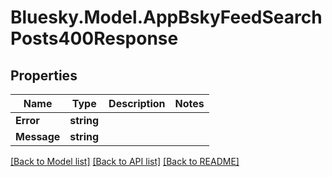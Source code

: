 # Bluesky.Model.AppBskyFeedSearchPosts400Response

## Properties

Name | Type | Description | Notes
------------ | ------------- | ------------- | -------------
**Error** | **string** |  | 
**Message** | **string** |  | 

[[Back to Model list]](../README.md#documentation-for-models) [[Back to API list]](../README.md#documentation-for-api-endpoints) [[Back to README]](../README.md)

